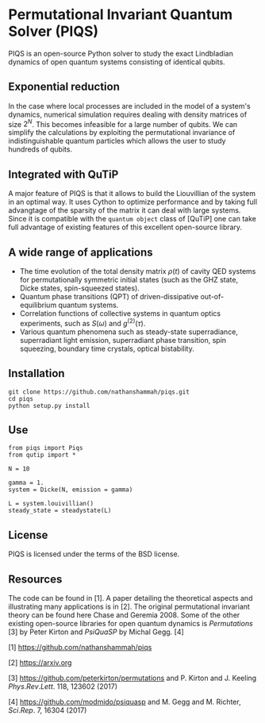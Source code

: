 # Permutational Invariant Quantum Solver (PIQS)

PIQS is an open-source Python solver to study the exact Lindbladian dynamics of open quantum systems consisting of identical qubits.

## Exponential reduction 
In the case where local processes are included in the model of a system's dynamics, numerical simulation requires dealing with density matrices of size $2^N$. This becomes infeasible for a large number of qubits. We can simplify the calculations by exploiting the permutational invariance of indistinguishable quantum particles which allows the user to study hundreds of qubits.

## Integrated with QuTiP
A major feature of PIQS is that it allows to build the Liouvillian of the system in an optimal way. It uses Cython to optimize performance and by taking full advangtage of the sparsity of the matrix it can deal with large systems. Since it is compatible with the `quantum object` class of [QuTiP] one can take full advantage of existing features of this excellent open-source library.


## A wide range of applications

- The time evolution of the total density matrix $\rho(t)$ of cavity QED systems for permutationally symmetric initial states (such as the GHZ state, Dicke states, spin-squeezed states).
- Quantum phase transitions (QPT) of driven-dissipative out-of-equilibrium quantum systems.  
- Correlation functions of collective systems in quantum optics experiments, such as $S(\omega)$ and $g^{(2)}(\tau)$.
- Various quantum phenomena such as steady-state superradiance, superradiant light emission, superradiant phase transition, spin squeezing, boundary time crystals, optical bistability.

## Installation

```
git clone https://github.com/nathanshammah/piqs.git
cd piqs
python setup.py install
```

## Use

```
from piqs import Piqs
from qutip import *

N = 10

gamma = 1.
system = Dicke(N, emission = gamma)

L = system.louivillian()
steady_state = steadystate(L)
```

## License

PIQS is licensed under the terms of the BSD license.


## Resources
The code can be found in [1]. A paper detailing the theoretical aspects and illustrating many applications is in [2]. The original permutational invariant theory can be found here Chase and Geremia 2008. Some of the other existing open-source libraries for open quantum dynamics is $Permutations$ [3] by Peter Kirton and $PsiQuaSP$ by Michal Gegg. [4]

[1] https://github.com/nathanshammah/piqs

[2] https://arxiv.org

[3] https://github.com/peterkirton/permutations and P. Kirton and J. Keeling $Phys. Rev. Lett.$  118, 123602 (2017)

[4] https://github.com/modmido/psiquasp and M. Gegg and M. Richter, $Sci. Rep.$ 7, 16304 (2017)
